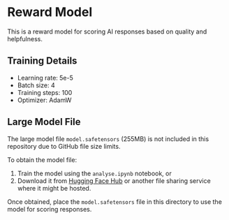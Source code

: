 # Reward Model

This is a reward model for scoring AI responses based on quality and helpfulness.

## Training Details
- Learning rate: 5e-5
- Batch size: 4
- Training steps: 100
- Optimizer: AdamW

## Large Model File
The large model file `model.safetensors` (255MB) is not included in this repository due to GitHub file size limits. 

To obtain the model file:
1. Train the model using the `analyse.ipynb` notebook, or
2. Download it from [Hugging Face Hub](https://huggingface.co/) or another file sharing service where it might be hosted.

Once obtained, place the `model.safetensors` file in this directory to use the model for scoring responses.

